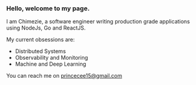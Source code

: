 ### Hello, welcome to my page.

I am Chimezie, a software engineer writing production grade applications using NodeJs, Go and ReactJS.

My current obsessions are:

- Distributed Systems
- Observability and Monitoring
- Machine and Deep Learning

You can reach me on [princecee15@gmail.com](mailto:princecee15@gmail.com)
